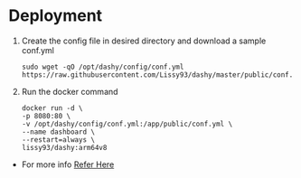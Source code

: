 # Deployment

1. Create the config file in desired directory and download a sample conf.yml

   ```
   sudo wget -qO /opt/dashy/config/conf.yml https://raw.githubusercontent.com/Lissy93/dashy/master/public/conf.yml
   ```

2. Run the docker command

   ```
   docker run -d \
   -p 8080:80 \
   -v /opt/dashy/config/conf.yml:/app/public/conf.yml \
   --name dashboard \
   --restart=always \
   lissy93/dashy:arm64v8
   ```

- For more info [Refer Here](https://lindevs.com/install-dashy-inside-docker-container-in-linux)
